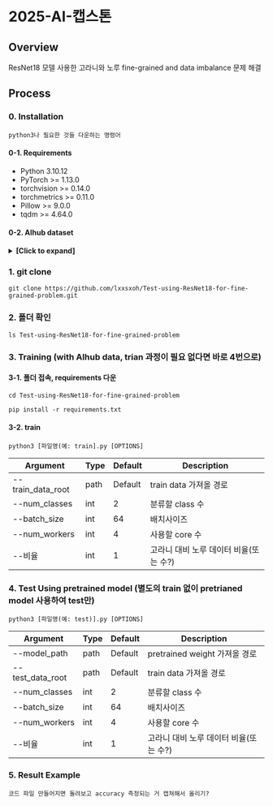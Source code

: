 # 2025-AI-캡스톤
## Overview
ResNet18 모델 사용한 고라니와 노루 fine-grained and data imbalance 문제 해결
## Process
### 0. Installation
`
python3나 필요한 것들 다운하는 명령어
`
#### 0-1. Requirements
- Python 3.10.12
- PyTorch >= 1.13.0
- torchvision >= 0.14.0
- torchmetrics >= 0.11.0
- Pillow >= 9.0.0
- tqdm >= 4.64.0
#### 0-2. AIhub dataset
<details>
<summary><strong>[Click to expand]</strong></summary>
This project uses a wildlife image dataset provided by AIHub, a public data platform operated by the Korean government.  
Due to license and privacy restrictions, the dataset is **not included in this repository** and must be downloaded manually by the user.

- Source: [AIHub - Wildlife Image Dataset](https://www.aihub.or.kr/aihubdata/data/view.do?currMenu=&topMenu=&aihubDataSe=data&dataSetSn=645)
- Description: Images of 11 wild animal species (e.g., boar, roe deer) captured by infrared and normal cameras
- Purpose: For training and evaluating image classification models
##### 1) How to download
1. Go to the [AIHub dataset page](https://www.aihub.or.kr/)
2. Sign up and log in
3. Agree to the terms of use and request access
4. Download the provided dataset file (usually in .zip format)

##### 2) Directory structure (example)
After extracting the dataset, please organize it as follows:
``` 
project_root/
  ├── data/
  │ ├── train/
  │ │ ├── class_01_boar/
  │ │ ├── class_02_roe_deer/
  │ │ └── ...
  │ ├── valid/
  │ └── test/ 
```
</details>

### 1. git clone
```
git clone https://github.com/lxxsxoh/Test-using-ResNet18-for-fine-grained-problem.git
```
### 2. 폴더 확인
```
ls Test-using-ResNet18-for-fine-grained-problem
```
### 3. Training (with AIhub data, trian 과정이 필요 없다면 바로 4번으로)
#### 3-1. 폴더 접속, requirements 다운
```
cd Test-using-ResNet18-for-fine-grained-problem
```
```
pip install -r requirements.txt
```
#### 3-2. train
```
python3 [파일명(예: train].py [OPTIONS]
```
|Argument|Type|Default|Description|
|-----|-----|-----|-----|
|--train_data_root|path|Default|train data 가져올 경로|
|--num_classes|int|2|분류할 class 수|
|--batch_size|int|64|배치사이즈|
|--num_workers|int|4|사용할 core 수|
|--비율|int|1|고라니 대비 노루 데이터 비율(또는 수?)|
### 4. Test Using pretrained model (별도의 train 없이 pretrianed model 사용하여 test만)
```
python3 [파일명(예: test)].py [OPTIONS]
```
|Argument|Type|Default|Description|
|-----|-----|-----|-----|
|--model_path|path|Default|pretrained weight 가져올 경로|
|--test_data_root|path|Default|train data 가져올 경로|
|--num_classes|int|2|분류할 class 수|
|--batch_size|int|64|배치사이즈|
|--num_workers|int|4|사용할 core 수|
|--비율|int|1|고라니 대비 노루 데이터 비율(또는 수?)|
### 5. Result Example
`
코드 파일 만들어지면 돌려보고 accuracy 측정되는 거 캡쳐해서 올리기?
`
